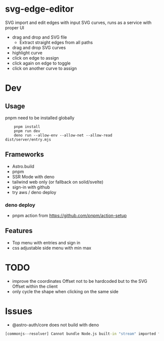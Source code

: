 # svg-edge-editor
SVG import and edit edges with input SVG curves, runs as a service with proper UI

* drag and drop and SVG file
    * Extract straight edges from all paths
* drag and drop SVG curves
* highlight curve
* click on edge to assign
* click again on edge to toggle
* click on another curve to assign

# Dev
## Usage
pnpm need to be installed globally
```shell
    pnpm install
    pnpm run dev
    deno run --allow-env --allow-net --allow-read dist/server/entry.mjs
```
## Frameworks
* Astro.build
* pnpm
* SSR Mode with deno
* tailwind web only (or fallback on solid/svelte)
* sign-in with github
* try aws / deno deploy
### deno deploy
* pnpm action from https://github.com/pnpm/action-setup
## Features
* Top menu with entries and sign in
* css adjustable side menu with min max

# TODO
* improve the coordinates Offset not to be hardcoded but to the SVG Offset within the client
* only cycle the shape when clicking on the same side

# Issues
* @astro-auth/core does not build with deno 
```cmd
[commonjs--resolver] Cannot bundle Node.js built-in "stream" imported from "node_modules\.pnpm\@astro-auth+core@1.0.12\node_modules\@astro-auth\core\dist\index.js". Consider disabling ssr.noExternal or remove the built-in dependency.  ncy.
```